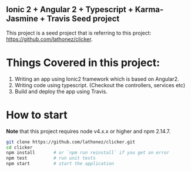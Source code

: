 ## Ionic 2 + Angular 2 + Typescript + Karma-Jasmine + Travis Seed project
This project is a seed project that is referring to this project: https://github.com/lathonez/clicker.

# Things Covered in this project:
1. Writing an app using Ionic2 framework which is based on Angular2. 
2. Writing code using typescript. (Checkout the controllers, services etc)
3. Build and deploy the app using Travis.

# How to start

**Note** that this project requires node v4.x.x or higher and npm 2.14.7.
```bash
git clone https://github.com/lathonez/clicker.git
cd clicker
npm install       # or `npm run reinstall` if you get an error
npm test          # run unit tests
npm start         # start the application
```
